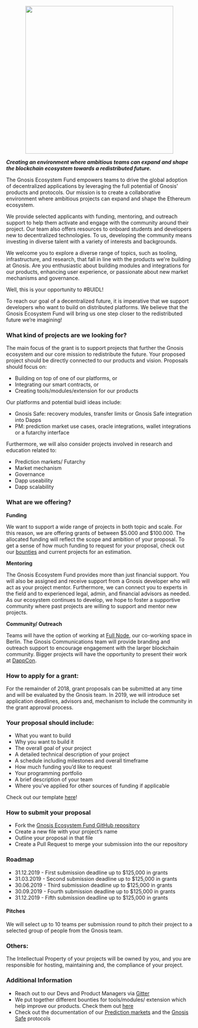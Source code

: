 <p align="center">
  <img width="400px" src="https://github.com/gnosis/GECO/blob/master/geco_rgb_horizontal_left_darkblue.png" />
</p>

**_Creating an environment where ambitious teams can expand and shape the blockchain ecosystem towards a redistributed future._**

The Gnosis Ecosystem Fund empowers teams to drive the global adoption of decentralized applications by leveraging the full potential of Gnosis' products and protocols. Our mission is to create a collaborative environment where ambitious projects can expand and shape the Ethereum ecosystem. 

We provide selected applicants with funding, mentoring, and outreach support to help them activate and engage with the community around their project. Our team also offers resources to onboard students and developers new to decentralized technologies. To us, developing the community means investing in diverse talent with a variety of interests and backgrounds. 

We welcome you to explore a diverse range of topics, such as tooling, infrastructure, and research, that fall in line with the products we're building at Gnosis. Are you enthusiastic about building modules and integrations for our products, enhancing user experience, or passionate about new market mechanisms and governance.

Well, this is your opportunity to #BUIDL!

To reach our goal of a decentralized future, it is imperative that we support developers who want to build on distributed platforms. We believe that the Gnosis Ecosystem Fund will bring us one step closer to the redistributed future we’re imagining!  
### What kind of projects are we looking for? 

The main focus of the grant is to support projects that further the Gnosis ecosystem and our core mission to redistribute the future. Your proposed project should be directly connected to our products and vision. 
Proposals should focus on:

- Building on top of one of our platforms, or 
- Integrating our smart contracts, or 
- Creating tools/modules/extension for our products
  
Our platforms and potential buidl ideas include:

- Gnosis Safe: recovery modules, transfer limits or Gnosis Safe integration into Dapps
- PM: prediction market use cases, oracle integrations, wallet integrations or a futarchy interface

Furthermore, we will also consider projects involved in research and education related to:

- Prediction markets/ Futarchy
- Market mechanism
- Governance
- Dapp useability 
- Dapp scalability 

### What are we offering? 

**Funding**

We want to support a wide range of projects in both topic and scale. For this reason, we are offering grants of between $5.000 and $100.000. The allocated funding will reflect the scope and ambition of your proposal.  To get a sense of how much funding to request for your proposal, check out our [bounties](https://gitcoin.co/profile/GnosisEcosystemFund) and current projects for an estimation. 

**Mentoring**

The Gnosis Ecosystem Fund provides more than just financial support. You will also be assigned and receive support from a Gnosis developer who will act as your project mentor. Furthermore, we can connect you to experts in the field and to experienced legal, admin, and financial advisors as needed. As our ecosystem continues to develop, we hope to foster a supportive community where past projects are willing to support and mentor new projects. 

**Community/ Outreach**

Teams will have the option of working at [Full Node](https://www.fullnode.berlin/), our co-working space in Berlin. The Gnosis Communications team will provide branding and outreach support to encourage engagement with the larger blockchain community. Bigger projects will have the opportunity to present their work at [DappCon](https://dappcon.io/). 

### How to apply for a grant:
For the remainder of 2018, grant proposals can be submitted at any time and will be evaluated by the Gnosis team. 
In 2019, we will introduce set application deadlines, advisors and, mechanism to include the community in the grant approval process. 

### Your proposal should include: 
* What you want to build
* Why you want to build it
* The overall goal of your project
* A detailed technical description of your project
* A schedule including milestones and overall timeframe
* How much funding you’d like to request
* Your programming portfolio
* A brief description of your team
* Where you've applied for other sources of funding if applicable

Check out our template [here](https://github.com/gnosis/Gnosis-Ecosystem-Fund/blob/master/Proposals/ProposalTemplate.md)!

### How to submit your proposal 
* Fork the [Gnosis Ecosystem Fund GitHub repository](https://github.com/gnosis/Gnosis-Ecosystem-Fund)
* Create a new file with your project’s name 
* Outline your proposal in that file 
* Create a Pull Request to merge your submission into the our repository 

### Roadmap
* 31.12.2019 - First submission deadline up to $125,000 in grants
* 31.03.2019 - Second submission deadline up to $125,000 in grants 
* 30.06.2019 - Third submission deadline up to $125,000 in grants 
* 30.09.2019 - Fourth submission deadline up to $125,000 in grants
* 31.12.2019 - Fifth submission deadline up to $125,000 in grants

#### Pitches
We will select up to 10 teams per submission round to pitch their project to a selected group of people from the Gnosis team. 

### Others: 
The Intellectual Property of your projects will be owned by you, and you are responsible for hosting, maintaining and, the compliance of your project. 

### Additional Information
* Reach out to our Devs and Product Managers via [Gitter](https://gitter.im/gnosis)
* We put together different  bounties for tools/modules/ extension which help improve our products. Check them out [here](https://gitcoin.co/explorer?keywords=gnosis&order_by=-web3_created)
* Check out the documentation of our [Prediction markets](https://gnosis-apollo.readthedocs.io/en/latest/) and the [Gnosis Safe](https://gnosis-safe.readthedocs.io/en/latest/) protocols
